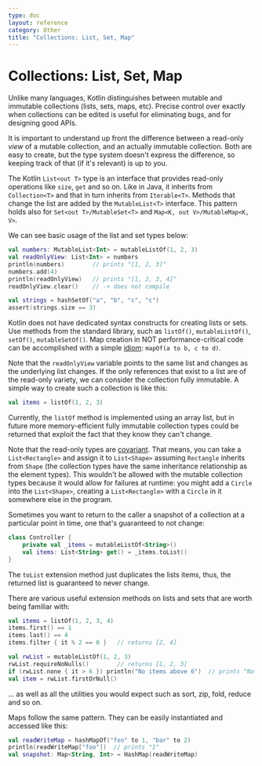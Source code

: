 ```yaml
---
type: doc
layout: reference
category: Other
title: "Collections: List, Set, Map"
---
```


# Collections: List, Set, Map

Unlike many languages, Kotlin distinguishes between mutable and immutable collections (lists, sets, maps, etc). Precise control over exactly when collections can be edited is useful for eliminating bugs, and for designing good APIs.

It is important to understand up front the difference between a read-only _view_ of a mutable collection, and an actually immutable collection. Both are easy to create, but the type system doesn't express the difference, so keeping track of that (if it's relevant) is up to you.

The Kotlin `List<out T>` type is an interface that provides read-only operations like `size`, `get` and so on. Like in Java, it inherits from `Collection<T>` and that in turn inherits from `Iterable<T>`. Methods that change the list are added by the `MutableList<T>` interface. This pattern holds also for `Set<out T>/MutableSet<T>` and `Map<K, out V>/MutableMap<K, V>`.

We can see basic usage of the list and set types below:

<div class="sample" markdown="1" theme="idea" data-highlight-only>

```kotlin
val numbers: MutableList<Int> = mutableListOf(1, 2, 3)
val readOnlyView: List<Int> = numbers
println(numbers)        // prints "[1, 2, 3]"
numbers.add(4)
println(readOnlyView)   // prints "[1, 2, 3, 4]"
readOnlyView.clear()    // -> does not compile

val strings = hashSetOf("a", "b", "c", "c")
assert(strings.size == 3)
```

</div>

Kotlin does not have dedicated syntax constructs for creating lists or sets. Use methods from the standard library, such as
`listOf()`, `mutableListOf()`, `setOf()`, `mutableSetOf()`.
Map creation in NOT performance-critical code can be accomplished with a simple [idiom](idioms.html#read-only-map): `mapOf(a to b, c to d)`.

Note that the `readOnlyView` variable points to the same list and changes as the underlying list changes. If the only references that exist to a list are of the read-only variety, we can consider the collection fully immutable. A simple way to create such a collection is like this:

<div class="sample" markdown="1" theme="idea" data-highlight-only>

```kotlin
val items = listOf(1, 2, 3)
```

</div>

Currently, the `listOf` method is implemented using an array list, but in future more memory-efficient fully immutable collection types could be returned that exploit the fact that they know they can't change.

Note that the read-only types are [covariant](generics.html#variance). That means, you can take a `List<Rectangle>` and assign it to `List<Shape>` assuming `Rectangle` inherits from `Shape` (the collection types have the same inheritance relationship as the element types). This wouldn't be allowed with the mutable collection types because it would allow for failures at runtime: you might add a `Circle` into the `List<Shape>`, creating a `List<Rectangle>` with a `Circle` in it somewhere else in the program.

Sometimes you want to return to the caller a snapshot of a collection at a particular point in time, one that's guaranteed to not change:

<div class="sample" markdown="1" theme="idea" data-highlight-only>

```kotlin
class Controller {
    private val _items = mutableListOf<String>()
    val items: List<String> get() = _items.toList()
}
```

</div>

The `toList` extension method just duplicates the lists items, thus, the returned list is guaranteed to never change.

There are various useful extension methods on lists and sets that are worth being familiar with:

<div class="sample" markdown="1" theme="idea" data-highlight-only>

```kotlin
val items = listOf(1, 2, 3, 4)
items.first() == 1
items.last() == 4
items.filter { it % 2 == 0 }   // returns [2, 4]

val rwList = mutableListOf(1, 2, 3)
rwList.requireNoNulls()        // returns [1, 2, 3]
if (rwList.none { it > 6 }) println("No items above 6")  // prints "No items above 6"
val item = rwList.firstOrNull()
```

</div>

... as well as all the utilities you would expect such as sort, zip, fold, reduce and so on.

Maps follow the same pattern. They can be easily instantiated and accessed like this:

<div class="sample" markdown="1" theme="idea" data-highlight-only>

```kotlin
val readWriteMap = hashMapOf("foo" to 1, "bar" to 2)
println(readWriteMap["foo"])  // prints "1"
val snapshot: Map<String, Int> = HashMap(readWriteMap)
```

</div>
